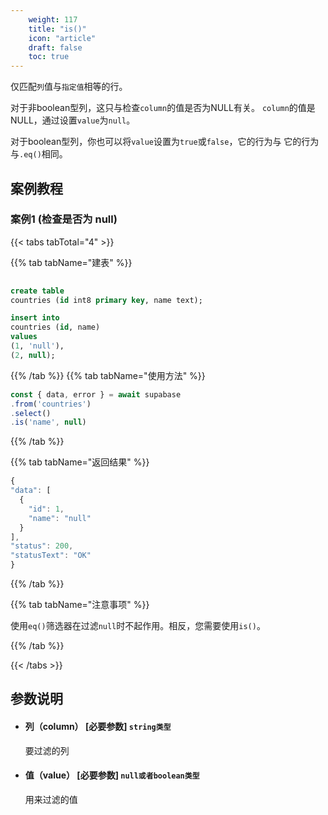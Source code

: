 ```yaml
---
    weight: 117
    title: "is()"
    icon: "article"
    draft: false
    toc: true
---
```


仅匹配`列`值与`指定值`相等的行。



对于非boolean型列，这只与检查`column`的值是否为NULL有关。
`column`的值是NULL，通过设置`value`为`null`。

对于boolean型列，你也可以将`value`设置为`true`或`false`，它的行为与
它的行为与`.eq()`相同。


## 案例教程

### 案例1  (检查是否为 null)

{{< tabs tabTotal="4" >}}
 
{{% tab tabName="建表" %}}



  ```sql
                                                                              
create table
  countries (id int8 primary key, name text);

insert into
  countries (id, name)
values
  (1, 'null'),
  (2, null);
  ```



{{% /tab %}}
{{% tab tabName="使用方法" %}}



  ```ts
const { data, error } = await supabase
  .from('countries')
  .select()
  .is('name', null)
  ```



{{% /tab %}}

{{% tab tabName="返回结果" %}}



  ```ts
{
  "data": [
    {
      "id": 1,
      "name": "null"
    }
  ],
  "status": 200,
  "statusText": "OK"
}

  ```



{{% /tab %}}


{{% tab tabName="注意事项" %}}



使用`eq()`筛选器在过滤`null`时不起作用。相反，您需要使用`is()`。



{{% /tab %}}


{{< /tabs >}}




## 参数说明

<ul className="method-list-group">
  
<li className="method-list-item">
  <h4 className="method-list-item-label">
    <span className="method-list-item-label-name">
      列（column）
    </span>
    <span className="method-list-item-label-badge required">
      [必要参数]
    </span>
    <span className="method-list-item-validation">
      <code>string类型</code>
    </span>
  </h4>
  <div class="method-list-item-description">

要过滤的列

  </div>
  
</li>


<li className="method-list-item">
  <h4 className="method-list-item-label">
    <span className="method-list-item-label-name">
      值（value）
    </span>
    <span className="method-list-item-label-badge required">
      [必要参数]
    </span>
    <span className="method-list-item-validation">
      <code>null或者boolean类型</code>
    </span>
  </h4>
  <div class="method-list-item-description">

用来过滤的值

  </div>
  
</li>

</ul>
